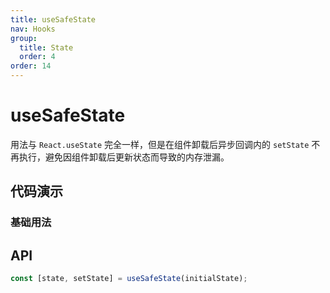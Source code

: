 ```yaml
---
title: useSafeState
nav: Hooks
group:
  title: State
  order: 4
order: 14
---
```


# useSafeState

用法与 `React.useState` 完全一样，但是在组件卸载后异步回调内的 `setState` 不再执行，避免因组件卸载后更新状态而导致的内存泄漏。

## 代码演示

### 基础用法

<code src="./demo/demo1.tsx"></code>

## API

```typescript
const [state, setState] = useSafeState(initialState);
```
